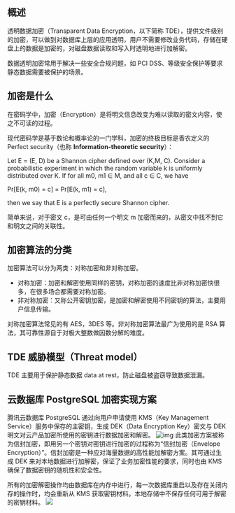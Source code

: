 ## 概述
透明数据加密（Transparent Data Encryption，以下简称 TDE），提供文件级别的加密，可以做到对数据库上层的应用透明，用户不需要修改业务代码，存储在硬盘上的数据是加密的，对磁盘数据读取和写入时透明地进行加解密。

数据透明加密常用于解决一些安全合规问题，如 PCI DSS、等级安全保护等要求静态数据需要被保护的场景。

## 加密是什么
在密码学中，加密（Encryption）是将明文信息改变为难以读取的密文内容，使之不可读的过程。

现代密码学是基于数论和概率论的一门学科，加密的终极目标是香农定义的 Perfect security（也称 **Information-theoretic security**）：

Let E = (E, D) be a Shannon cipher defined over (K,M, C). Consider a probabilistic experiment in which the random variable k is uniformly distributed over K. If for all m0, m1 ∈ M, and all c ∈ C, we have

Pr[E(k, m0) = c] = Pr[E(k, m1) = c],

then we say that E is a perfectly secure Shannon cipher.

简单来说，对于密文 c，是可由任何一个明文 m 加密而来的，从密文中找不到它和明文之间的关联性。

## 加密算法的分类
加密算法可以分为两类：对称加密和非对称加密。
- 对称加密：加密和解密使用同样的密钥，对称加密的速度比非对称加密快很多，在很多场合都需要对称加密。
- 非对称加密：又称公开密钥加密，是加密和解密使用不同密钥的算法，主要用户信息传输。

对称加密算法常见的有 AES，3DES 等。非对称加密算法最广为使用的是 RSA 算法，其可靠性源自于对极大整数做因数分解的难度。

## TDE 威胁模型（Threat model）
TDE 主要用于保护静态数据 data at rest，防止磁盘被盗窃导致数据泄漏。

## 云数据库 PostgreSQL 加密实现方案
腾讯云数据库 PostgreSQL 通过向用户申请使用 KMS（Key Management Service）服务中保存的主密钥，生成 DEK（Data Encryption Key）密文与 DEK 明文对云产品加密所使用的密钥进行数据加密和解密。
![img](https://main.qcloudimg.com/raw/beb03cab3bc4157e94661a78904d34fd.png)
此类加密方案被称为信封加密，即用另一个密钥对密钥进行加密的过程称为“信封加密（Envelope Encryption）”。信封加密是一种应对海量数据的高性能加解密方案。其可通过生成 DEK 来对本地数据进行加解密，保证了业务加密性能的要求，同时也由 KMS 确保了数据密钥的随机性和安全性。

所有的加密解密操作均由数据库在内存中进行，每一次数据库重启以及存在关闭内存的操作时，均会重新从 KMS 获取密钥材料。本地存储中不保存任何可用于解密的密钥材料。
![](https://qcloudimg.tencent-cloud.cn/raw/9b2db6c35942d31a692f57e87937cea5.png)
